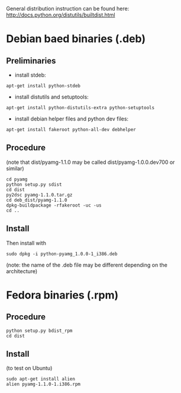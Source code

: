 General distribution instruction can be found here: http://docs.python.org/distutils/builtdist.html


# Debian baed binaries (.deb) #

## Preliminaries ##

  * install stdeb:
```
apt-get install python-stdeb
```
  * install distutils and setuptools:
```
apt-get install python-distutils-extra python-setuptools
```
  * install debian helper files and python dev files:
```
apt-get install fakeroot python-all-dev debhelper
```

## Procedure ##
(note that dist/pyamg-1.1.0 may be called dist/pyamg-1.0.0.dev700 or similar)

```
cd pyamg
python setup.py sdist
cd dist
py2dsc pyamg-1.1.0.tar.gz
cd deb_dist/pyamg-1.1.0
dpkg-buildpackage -rfakeroot -uc -us
cd ..
```

## Install ##
Then install with
```
sudo dpkg -i python-pyamg_1.0.0-1_i386.deb
```
(note: the name of the .deb file may be different depending on the architecture)

# Fedora binaries (.rpm) #

## Procedure ##
```
python setup.py bdist_rpm
cd dist
```

## Install ##
(to test on Ubuntu)
```
sudo apt-get install alien
alien pyamg-1.1.0-1.i386.rpm
```
